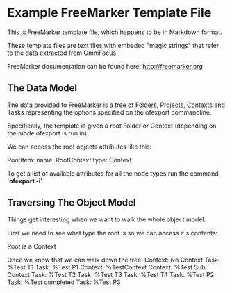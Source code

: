 # Example FreeMarker Template File

This is FreeMarker template file, which happens to be in Markdown format.

These template files are text files with embeded "magic strings" that refer
to the data extracted from OmniFocus.


FreeMarker documentation can be found here: http://freemarker.org

## The Data Model

The data provided to FreeMarker is a tree of Folders, Projects, Contexts and Tasks representing the options
specified on the ofexport commandline.

Specifically, the template is given a root Folder or Context (depending on the mode ofexport is run
in).

We can access the root objects attributes like this:

RootItem:
	name: RootContext
	type: Context

To get a list of available attributes for all the node types run the command '**ofexport -i**'.

## Traversing The Object Model

Things get interesting when we want to walk the whole object model.

First we need to see what type the root is so we can access it's contents:

  Root is a Context 

Once we know that we can walk down the tree:
Context: No Context
  Task: %Test T1
  Task: %Test P1
Context: %TestContext
  Context: %Test Sub Context
  Task: %Test T2
  Task: %Test T3
  Task: %Test T4
  Task: %Test P2
  Task: %Test completed
  Task: %Test P3
